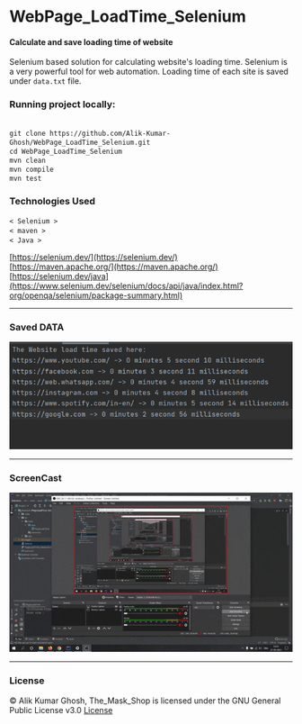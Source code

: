 # WebPage_LoadTime_Selenium
#### Calculate and save loading time of website

Selenium based solution for calculating website's loading time. Selenium is a very powerful tool for web automation. Loading time of each site is saved under ` data.txt ` file.

### Running project locally:

```

git clone https://github.com/Alik-Kumar-Ghosh/WebPage_LoadTime_Selenium.git 
cd WebPage_LoadTime_Selenium
mvn clean 
mvn compile
mvn test

```

### Technologies Used
`< Selenium > ` <br>
`< maven >` <br>
` < Java > `<br>

[https://selenium.dev/](https://selenium.dev/) <br>
[https://maven.apache.org/](https://maven.apache.org/) <br>
[https://selenium.dev/java](https://www.selenium.dev/selenium/docs/api/java/index.html?org/openqa/selenium/package-summary.html)


---
### Saved DATA

  ![alt text](/assets/DATA_pic.png "screnCap")
  
 ---

### ScreenCast
 
 ![alt text](/assets/Page_Load_Time.gif "screnCap")
 
 ---

 ### License
 
 © Alik Kumar Ghosh, The_Mask_Shop is licensed under the GNU General Public License v3.0 [License]()

